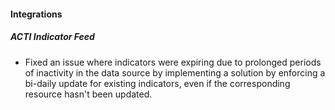 
#### Integrations

##### ACTI Indicator Feed

- Fixed an issue where indicators were expiring due to prolonged periods of inactivity in the data source by implementing a solution by enforcing a bi-daily update for existing indicators, even if the corresponding resource hasn't been updated.
